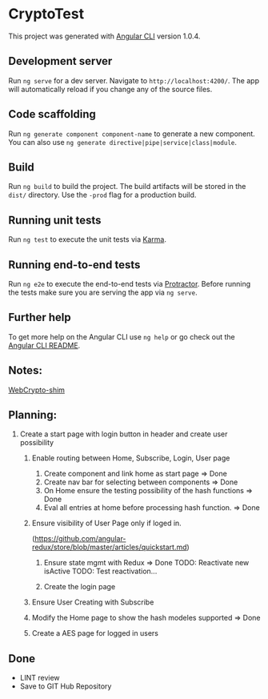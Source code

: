 # CryptoTest

This project was generated with [Angular CLI](https://github.com/angular/angular-cli) version 1.0.4.

## Development server

Run `ng serve` for a dev server. Navigate to `http://localhost:4200/`. The app will automatically reload if you change any of the source files.

## Code scaffolding

Run `ng generate component component-name` to generate a new component. You can also use `ng generate directive|pipe|service|class|module`.

## Build

Run `ng build` to build the project. The build artifacts will be stored in the `dist/` directory. Use the `-prod` flag for a production build.

## Running unit tests

Run `ng test` to execute the unit tests via [Karma](https://karma-runner.github.io).

## Running end-to-end tests

Run `ng e2e` to execute the end-to-end tests via [Protractor](http://www.protractortest.org/).
Before running the tests make sure you are serving the app via `ng serve`.

## Further help

To get more help on the Angular CLI use `ng help` or go check out the [Angular CLI README](https://github.com/angular/angular-cli/blob/master/README.md).


## Notes:
[WebCrypto-shim](https://github.com/vibornoff/webcrypto-shim)

## Planning:
1. Create a start page with login button in header and create user possibility
   1. Enable routing between Home, Subscribe, Login, User page 
      1. Create component and link home as start page => Done
      2. Create nav bar for selecting between components => Done
      3. On Home ensure the testing possibility of the hash functions => Done
      4. Eval all entries at home before processing hash function. => Done
      
   2. Ensure visibility of User Page only if loged in. 
      
      (https://github.com/angular-redux/store/blob/master/articles/quickstart.md)
      1. Ensure state mgmt with Redux => Done
        TODO: Reactivate new isActive 
        TODO: Test reactivation...
        
      2. Create the login page 
   3. Ensure User Creating with Subscribe
   4. Modify the Home page to show the hash modeles supported
      => Done
   5. Create a AES page for logged in users

## Done
+ LINT review
+ Save to GIT Hub Repository


